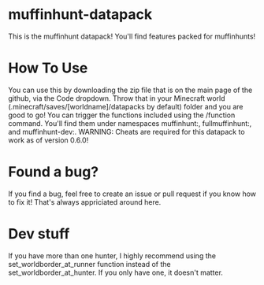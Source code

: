 # muffinhunt-datapack
This is the muffinhunt datapack! You'll find features packed for muffinhunts!

# How To Use
You can use this by downloading the zip file that is on the main page of the github, via the Code dropdown. Throw that in your Minecraft world (.minecraft/saves/[worldname]/datapacks by default) folder and you are good to go! You can trigger the functions included using the /function command. You'll find them under namespaces muffinhunt:, fullmuffinhunt:, and muffinhunt-dev:. WARNING: Cheats are required for this datapack to work as of version 0.6.0!

# Found a bug?
If you find a bug, feel free to create an issue or pull request if you know how to fix it! That's always appriciated around here.

# Dev stuff
If you have more than one hunter, I highly recommend using the set_worldborder_at_runner function instead of the set_worldborder_at_hunter. If you only have one, it doesn't matter. 
